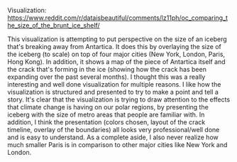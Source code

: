 Visualization: https://www.reddit.com/r/dataisbeautiful/comments/lz11ph/oc_comparing_the_size_of_the_brunt_ice_shelf/

This visualization is attempting to put perspective on the size of an iceberg that's breaking away from Antartica. It does this by overlaying the size of the iceberg (to scale) on top of four major cities (New York, London, Paris, Hong Kong). In addition, it shows a map of the piece of Antartica itself and the crack that's forming in the ice (showing how the crack has been expanding over the past several months). I thought this was a really interesting and well done visualization for multiple reasons. I like how the visualization is structured and presented to try to make a point and tell a story. It's clear that the visualization is trying to draw attention to the effects that climate change is having on our polar regions, by presenting the iceberg with the size of metro areas that people are familiar with. In addition, I think the presentation (colors chosen, layout of the crack timeline, overlay of the boundaries) all looks very professional/well done and is easy to understand. As a complete aside, I also never realize how much smaller Paris is in comparison to other major cities like New York and London. 
